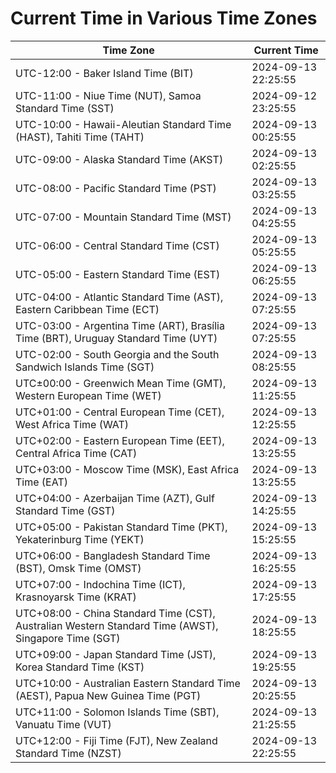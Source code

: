 # Current Time in Various Time Zones

| Time Zone | Current Time |
|-----------|--------------|
| UTC-12:00 - Baker Island Time (BIT) | 2024-09-13 22:25:55 |
| UTC-11:00 - Niue Time (NUT), Samoa Standard Time (SST) | 2024-09-12 23:25:55 |
| UTC-10:00 - Hawaii-Aleutian Standard Time (HAST), Tahiti Time (TAHT) | 2024-09-13 00:25:55 |
| UTC-09:00 - Alaska Standard Time (AKST) | 2024-09-13 02:25:55 |
| UTC-08:00 - Pacific Standard Time (PST) | 2024-09-13 03:25:55 |
| UTC-07:00 - Mountain Standard Time (MST) | 2024-09-13 04:25:55 |
| UTC-06:00 - Central Standard Time (CST) | 2024-09-13 05:25:55 |
| UTC-05:00 - Eastern Standard Time (EST) | 2024-09-13 06:25:55 |
| UTC-04:00 - Atlantic Standard Time (AST), Eastern Caribbean Time (ECT) | 2024-09-13 07:25:55 |
| UTC-03:00 - Argentina Time (ART), Brasília Time (BRT), Uruguay Standard Time (UYT) | 2024-09-13 07:25:55 |
| UTC-02:00 - South Georgia and the South Sandwich Islands Time (SGT) | 2024-09-13 08:25:55 |
| UTC±00:00 - Greenwich Mean Time (GMT), Western European Time (WET) | 2024-09-13 11:25:55 |
| UTC+01:00 - Central European Time (CET), West Africa Time (WAT) | 2024-09-13 12:25:55 |
| UTC+02:00 - Eastern European Time (EET), Central Africa Time (CAT) | 2024-09-13 13:25:55 |
| UTC+03:00 - Moscow Time (MSK), East Africa Time (EAT) | 2024-09-13 13:25:55 |
| UTC+04:00 - Azerbaijan Time (AZT), Gulf Standard Time (GST) | 2024-09-13 14:25:55 |
| UTC+05:00 - Pakistan Standard Time (PKT), Yekaterinburg Time (YEKT) | 2024-09-13 15:25:55 |
| UTC+06:00 - Bangladesh Standard Time (BST), Omsk Time (OMST) | 2024-09-13 16:25:55 |
| UTC+07:00 - Indochina Time (ICT), Krasnoyarsk Time (KRAT) | 2024-09-13 17:25:55 |
| UTC+08:00 - China Standard Time (CST), Australian Western Standard Time (AWST), Singapore Time (SGT) | 2024-09-13 18:25:55 |
| UTC+09:00 - Japan Standard Time (JST), Korea Standard Time (KST) | 2024-09-13 19:25:55 |
| UTC+10:00 - Australian Eastern Standard Time (AEST), Papua New Guinea Time (PGT) | 2024-09-13 20:25:55 |
| UTC+11:00 - Solomon Islands Time (SBT), Vanuatu Time (VUT) | 2024-09-13 21:25:55 |
| UTC+12:00 - Fiji Time (FJT), New Zealand Standard Time (NZST) | 2024-09-13 22:25:55 |
